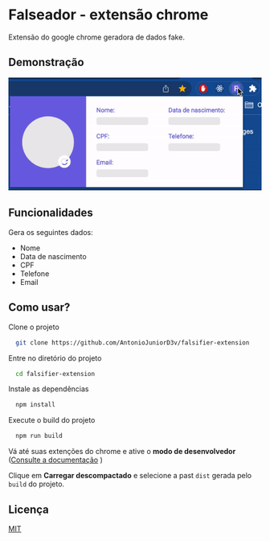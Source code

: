 # Falseador - extensão chrome

Extensão do google chrome geradora de dados fake.

## Demonstração

![asda](https://raw.githubusercontent.com/AntonioJuniorD3v/falsifier-extension/main/src/assets/gifs/demo.gif)
## Funcionalidades

Gera os seguintes dados:
- Nome
- Data de nascimento
- CPF
- Telefone
- Email

## Como usar?

Clone o projeto

```bash
  git clone https://github.com/AntonioJuniorD3v/falsifier-extension
```

Entre no diretório do projeto

```bash
  cd falsifier-extension
```

Instale as dependências

```bash
  npm install
```

Execute o build do projeto

```bash
  npm run build
```

Vá até suas extenções do chrome e ative o **modo de desenvolvedor** ([Consulte a documentação](https://support.google.com/chrome/a/answer/2714278?hl=en#:~:text=Step%202%3A%20Test%20the%20app%20or%20extension)
)

Clique em **Carregar descompactado** e selecione a past `dist` gerada pelo `build` do projeto.

## Licença

[MIT](https://choosealicense.com/licenses/mit/)

